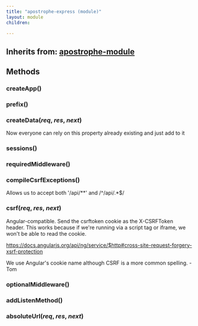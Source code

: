 ```yaml
---
title: "apostrophe-express (module)"
layout: module
children:

---
```

## Inherits from: [apostrophe-module](../apostrophe-module/index.html)

## Methods
### createApp()

### prefix()

### createData(*req*, *res*, *next*)
Now everyone can rely on this property already existing and just add to it
### sessions()

### requiredMiddleware()

### compileCsrfExceptions()
Allows us to accept both '/api/**' and /^\/api\/.*$/
### csrf(*req*, *res*, *next*)
Angular-compatible. Send the csrftoken cookie as the X-CSRFToken header.
This works because if we're running via a script tag or iframe, we won't
be able to read the cookie.

https://docs.angularjs.org/api/ng/service/$http#cross-site-request-forgery-xsrf-protection

We use Angular's cookie name although CSRF is a more common spelling. -Tom
### optionalMiddleware()

### addListenMethod()

### absoluteUrl(*req*, *res*, *next*)

